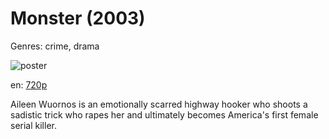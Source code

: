 # Monster (2003)

Genres: crime, drama

![poster](http://image.tmdb.org/t/p/w500/uIVrPwor7fgSm5MRMj8IWs76gpk.jpg)

en:
  [720p](magnet:?xt=urn:btih:953C61D705523EAF7BF34DE54BFD0C24A5011883&tr=udp://glotorrents.pw:6969/announce&tr=udp://tracker.opentrackr.org:1337/announce&tr=udp://torrent.gresille.org:80/announce&tr=udp://tracker.openbittorrent.com:80&tr=udp://tracker.coppersurfer.tk:6969&tr=udp://tracker.leechers-paradise.org:6969&tr=udp://p4p.arenabg.ch:1337&tr=udp://tracker.internetwarriors.net:1337)
  


Aileen Wuornos is an emotionally scarred highway hooker who shoots a sadistic trick who rapes her and ultimately becomes America's first female serial killer.